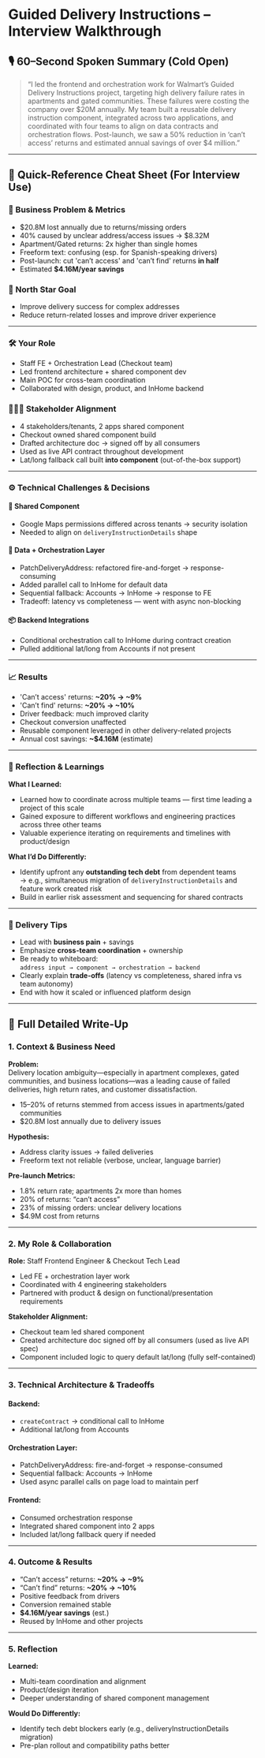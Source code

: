 # Guided Delivery Instructions – Interview Walkthrough

## 🎙️ 60–Second Spoken Summary (Cold Open)
> “I led the frontend and orchestration work for Walmart’s Guided Delivery Instructions project, targeting high delivery failure rates in apartments and gated communities. These failures were costing the company over $20M annually. My team built a reusable delivery instruction component, integrated across two applications, and coordinated with four teams to align on data contracts and orchestration flows. Post-launch, we saw a 50% reduction in ‘can’t access’ returns and estimated annual savings of over $4 million.”

---

## 🧠 Quick-Reference Cheat Sheet (For Interview Use)

### 🚨 Business Problem & Metrics
- $20.8M lost annually due to returns/missing orders
- 40% caused by unclear address/access issues → $8.32M
- Apartment/Gated returns: 2x higher than single homes
- Freeform text: confusing (esp. for Spanish-speaking drivers)
- Post-launch: cut 'can’t access' and 'can’t find' returns **in half**
- Estimated **$4.16M/year savings**

### 🎯 North Star Goal
- Improve delivery success for complex addresses
- Reduce return-related losses and improve driver experience

---

### 🛠️ Your Role
- Staff FE + Orchestration Lead (Checkout team)
- Led frontend architecture + shared component dev
- Main POC for cross-team coordination
- Collaborated with design, product, and InHome backend

### 🧑‍🤝‍🧑 Stakeholder Alignment
- 4 stakeholders/tenants, 2 apps shared component
- Checkout owned shared component build
- Drafted architecture doc → signed off by all consumers
- Used as live API contract throughout development
- Lat/long fallback call built **into component** (out-of-the-box support)

---

### ⚙️ Technical Challenges & Decisions

#### 🧩 Shared Component
- Google Maps permissions differed across tenants → security isolation
- Needed to align on `deliveryInstructionDetails` shape

#### 🧪 Data + Orchestration Layer
- PatchDeliveryAddress: refactored fire-and-forget → response-consuming
- Added parallel call to InHome for default data
- Sequential fallback: Accounts → InHome → response to FE
- Tradeoff: latency vs completeness — went with async non-blocking

#### 📦 Backend Integrations
- Conditional orchestration call to InHome during contract creation
- Pulled additional lat/long from Accounts if not present

---

### 📈 Results
- 'Can’t access' returns: **~20% → ~9%**
- 'Can’t find' returns: **~20% → ~10%**
- Driver feedback: much improved clarity
- Checkout conversion unaffected
- Reusable component leveraged in other delivery-related projects
- Annual cost savings: **~$4.16M** (estimate)

---

### 🔄 Reflection & Learnings

**What I Learned:**
- Learned how to coordinate across multiple teams — first time leading a project of this scale
- Gained exposure to different workflows and engineering practices across three other teams
- Valuable experience iterating on requirements and timelines with product/design

**What I’d Do Differently:**
- Identify upfront any **outstanding tech debt** from dependent teams  
  → e.g., simultaneous migration of `deliveryInstructionDetails` and feature work created risk
- Build in earlier risk assessment and sequencing for shared contracts

---

### 💬 Delivery Tips
- Lead with **business pain** + savings
- Emphasize **cross-team coordination** + ownership
- Be ready to whiteboard:  
  `address input → component → orchestration → backend`
- Clearly explain **trade-offs** (latency vs completeness, shared infra vs team autonomy)
- End with how it scaled or influenced platform design

---

## 📄 Full Detailed Write-Up

### 1. Context & Business Need

**Problem:**  
Delivery location ambiguity—especially in apartment complexes, gated communities, and business locations—was a leading cause of failed deliveries, high return rates, and customer dissatisfaction.

- 15–20% of returns stemmed from access issues in apartments/gated communities
- $20.8M lost annually due to delivery issues

**Hypothesis:**
- Address clarity issues → failed deliveries
- Freeform text not reliable (verbose, unclear, language barrier)

**Pre-launch Metrics:**
- 1.8% return rate; apartments 2x more than homes
- 20% of returns: “can’t access”
- 23% of missing orders: unclear delivery locations
- $4.9M cost from returns

---

### 2. My Role & Collaboration

**Role:** Staff Frontend Engineer & Checkout Tech Lead

- Led FE + orchestration layer work
- Coordinated with 4 engineering stakeholders
- Partnered with product & design on functional/presentation requirements

**Stakeholder Alignment:**
- Checkout team led shared component
- Created architecture doc signed off by all consumers (used as live API spec)
- Component included logic to query default lat/long (fully self-contained)

---

### 3. Technical Architecture & Tradeoffs

#### Backend:
- `createContract` → conditional call to InHome
- Additional lat/long from Accounts

#### Orchestration Layer:
- PatchDeliveryAddress: fire-and-forget → response-consumed
- Sequential fallback: Accounts → InHome
- Used async parallel calls on page load to maintain perf

#### Frontend:
- Consumed orchestration response
- Integrated shared component into 2 apps
- Included lat/long fallback query if needed

---

### 4. Outcome & Results

- “Can’t access” returns: **~20% → ~9%**
- “Can’t find” returns: **~20% → ~10%**
- Positive feedback from drivers
- Conversion remained stable
- **$4.16M/year savings** (est.)
- Reused by InHome and other projects

---

### 5. Reflection

**Learned:**
- Multi-team coordination and alignment
- Product/design iteration
- Deeper understanding of shared component management

**Would Do Differently:**
- Identify tech debt blockers early (e.g., deliveryInstructionDetails migration)
- Pre-plan rollout and compatibility paths better
